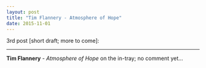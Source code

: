 ```yaml
---
layout: post
title: "Tim Flannery - Atmosphere of Hope"
date: 2015-11-01
---
```


3rd post [short draft; more to come]:

***

<b>Tim Flannery</b> - _Atmosphere of Hope_
on the in-tray; no comment yet...
